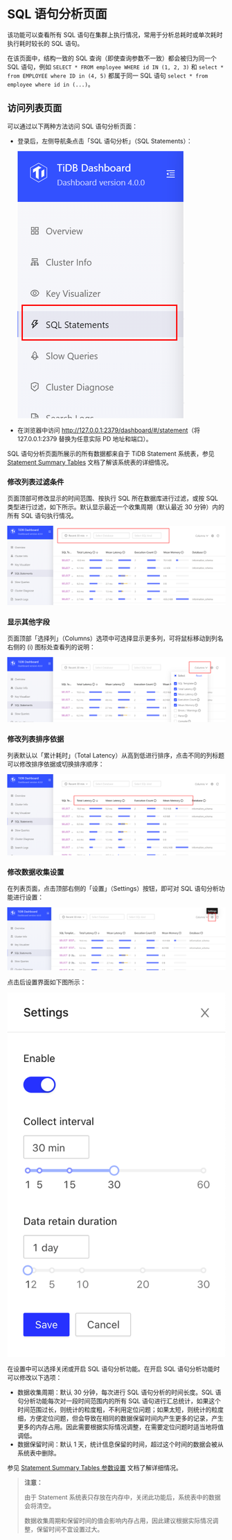 # SQL 语句分析页面

该功能可以查看所有 SQL 语句在集群上执行情况，常用于分析总耗时或单次耗时执行耗时较长的 SQL 语句。

在该页面中，结构一致的 SQL 查询（即使查询参数不一致）都会被归为同一个 SQL 语句，例如 `SELECT * FROM employee WHERE id IN (1, 2, 3)` 和 `select * from EMPLOYEE where ID in (4, 5)` 都属于同一 SQL 语句 `select * from employee where id in (...)`。

## 访问列表页面

可以通过以下两种方法访问 SQL 语句分析页面：

- 登录后，左侧导航条点击「SQL 语句分析」（SQL Statements）：

  ![访问](/media/dashboard/statement/access.png)

- 在浏览器中访问 <http://127.0.0.1:2379/dashboard/#/statement>（将 127.0.0.1:2379 替换为任意实际 PD 地址和端口）。

SQL 语句分析页面所展示的所有数据都来自于 TiDB Statement 系统表，参见 [Statement Summary Tables](https://pingcap.com/docs-cn/dev/statement-summary-tables) 文档了解该系统表的详细情况。

### 修改列表过滤条件

页面顶部可修改显示的时间范围、按执行 SQL 所在数据库进行过滤，或按 SQL 类型进行过滤，如下所示。默认显示最近一个收集周期（默认最近 30 分钟）内的所有 SQL 语句执行情况。

![修改过滤条件](/media/dashboard/statement/filter-options.png)

### 显示其他字段

页面顶部「选择列」（Columns）选项中可选择显示更多列，可将鼠标移动到列名右侧的 (i) 图标处查看列的说明：

![选择列](/media/dashboard/statement/columns-selector.png)

### 修改列表排序依据

列表默认以「累计耗时」（Total Latency）从高到低进行排序，点击不同的列标题可以修改排序依据或切换排序顺序：

![修改列排序](/media/dashboard/statement/change-order.png)

### 修改数据收集设置

在列表页面，点击顶部右侧的「设置」（Settings）按钮，即可对 SQL 语句分析功能进行设置：

![设置入口](/media/dashboard/statement/setting-entry.png)

点击后设置界面如下图所示：

![设置](/media/dashboard/statement/settings.png)

在设置中可以选择关闭或开启 SQL 语句分析功能。在开启 SQL 语句分析功能时可以修改以下选项：

- 数据收集周期：默认 30 分钟，每次进行 SQL 语句分析的时间长度。SQL 语句分析功能每次对一段时间范围内的所有 SQL 语句进行汇总统计，如果这个时间范围过长，则统计的粒度粗，不利用定位问题；如果太短，则统计的粒度细，方便定位问题，但会导致在相同的数据保留时间内产生更多的记录，产生更多的内存占用。因此需要根据实际情况调整，在需要定位问题时适当地将值调低。
- 数据保留时间：默认 1 天，统计信息保留的时间，超过这个时间的数据会被从系统表中删除。

参见 [Statement Summary Tables 参数设置](https://pingcap.com/docs-cn/dev/statement-summary-tables/#%E5%8F%82%E6%95%B0%E9%85%8D%E7%BD%AE) 文档了解详细情况。

> **注意：**
>
> 由于 Statement 系统表只存放在内存中，关闭此功能后，系统表中的数据会将清空。
>
> 数据收集周期和保留时间的值会影响内存占用，因此建议根据实际情况调整，保留时间不宜设置过大。
